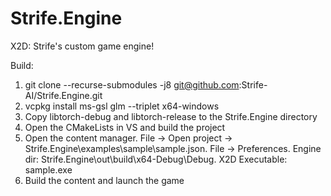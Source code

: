# Strife.Engine
X2D: Strife's custom game engine!

Build:
1. git clone --recurse-submodules -j8 git@github.com:Strife-AI/Strife.Engine.git
2. vcpkg install ms-gsl glm --triplet x64-windows
3. Copy libtorch-debug and libtorch-release to the Strife.Engine directory
4. Open the CMakeLists in VS and build the project
5. Open the content manager. File -> Open project -> Strife.Engine\examples\sample\sample.json. File -> Preferences. Engine dir: Strife.Engine\out\build\x64-Debug\Debug. X2D Executable: sample.exe
6. Build the content and launch the game
